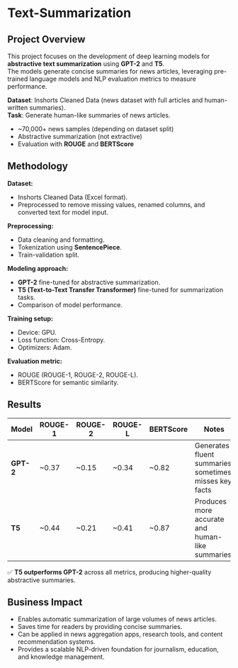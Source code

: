 # Text-Summarization
## Project Overview
This project focuses on the development of deep learning models for **abstractive text summarization** using **GPT-2** and **T5**.  
The models generate concise summaries for news articles, leveraging pre-trained language models and NLP evaluation metrics to measure performance.

**Dataset**: Inshorts Cleaned Data (news dataset with full articles and human-written summaries).  
**Task**: Generate human-like summaries of news articles.  

- ~70,000+ news samples (depending on dataset split)  
- Abstractive summarization (not extractive)  
- Evaluation with **ROUGE** and **BERTScore**  

## Methodology
**Dataset:**  
- Inshorts Cleaned Data (Excel format).  
- Preprocessed to remove missing values, renamed columns, and converted text for model input.  

**Preprocessing:**  
- Data cleaning and formatting.  
- Tokenization using **SentencePiece**.  
- Train-validation split.  

**Modeling approach:**  
- **GPT-2** fine-tuned for abstractive summarization.  
- **T5 (Text-to-Text Transfer Transformer)** fine-tuned for summarization tasks.  
- Comparison of model performance.  

**Training setup:**  
- Device: GPU.  
- Loss function: Cross-Entropy.  
- Optimizers: Adam.  

**Evaluation metric:**  
- ROUGE (ROUGE-1, ROUGE-2, ROUGE-L).  
- BERTScore for semantic similarity.  

## Results

| Model   | ROUGE-1 | ROUGE-2 | ROUGE-L | BERTScore | Notes |
|---------|---------|---------|---------|-----------|-------|
| **GPT-2** | ~0.37   | ~0.15   | ~0.34   | ~0.82     | Generates fluent summaries, sometimes misses key facts |
| **T5**   | ~0.44   | ~0.21   | ~0.41   | ~0.87     | Produces more accurate and human-like summaries |

✅ **T5 outperforms GPT-2** across all metrics, producing higher-quality abstractive summaries.  

## Business Impact
- Enables automatic summarization of large volumes of news articles.  
- Saves time for readers by providing concise summaries.  
- Can be applied in news aggregation apps, research tools, and content recommendation systems.  
- Provides a scalable NLP-driven foundation for journalism, education, and knowledge management.  
